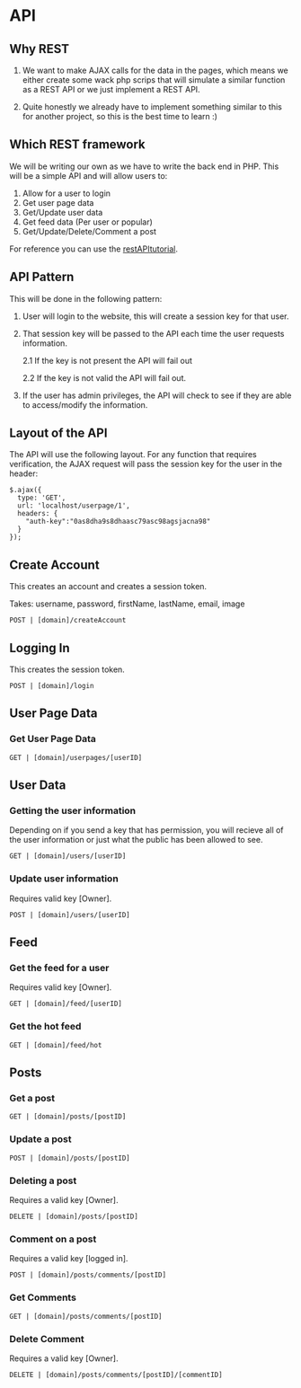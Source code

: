 # API

## Why REST

1. We want to make AJAX calls for the data in the pages, which means we either create some wack php scrips that will simulate a similar function as a REST API or we just implement a REST API. 

2. Quite honestly we already have to implement something similar to this for another project, so this is the best time to learn :)

## Which REST framework
We will be writing our own as we have to write the back end in PHP. This will be a simple API and will allow users to:

1. Allow for a user to login
2. Get user page data
3. Get/Update user data
4. Get feed data (Per user or popular)
5. Get/Update/Delete/Comment a post

For reference you can use the [restAPItutorial](https://www.restapitutorial.com).

## API Pattern

This will be done in the following pattern:

1. User will login to the website, this will create a session key for that user.

2. That session key will be passed to the API each time the user requests information. 
    
    2.1 If the key is not present the API will fail out
    
    2.2 If the key is not valid the API will fail out.

3. If the user has admin privileges, the API will check to see if they are able to access/modify the information.

## Layout of the API

The API will use the following layout. For any function that requires verification, the AJAX request will pass the session key for the user in the header:

```
$.ajax({
  type: 'GET',
  url: 'localhost/userpage/1',
  headers: {
    "auth-key":"0as8dha9s8dhaasc79asc98agsjacna98"
  }
});
```

## Create Account
This creates an account and creates a session token.

Takes: username, password, firstName, lastName, email, image

```
POST | [domain]/createAccount
```

## Logging In

This creates the session token.

```
POST | [domain]/login
```

## User Page Data

### Get User Page Data

```
GET | [domain]/userpages/[userID]
```

## User Data

### Getting the user information
Depending on if you send a key that has permission, you will recieve all of the user information or just what the public has been allowed to see.

```
GET | [domain]/users/[userID]
```

### Update user information

Requires valid key [Owner].

```
POST | [domain]/users/[userID]
``` 

## Feed

### Get the feed for a user

Requires valid key [Owner].

```
GET | [domain]/feed/[userID]
```

### Get the hot feed

```
GET | [domain]/feed/hot
```

## Posts

### Get a post

```
GET | [domain]/posts/[postID]
```

### Update a post

```
POST | [domain]/posts/[postID]
```

### Deleting a post

Requires a valid key [Owner].

```
DELETE | [domain]/posts/[postID]
```

### Comment on a post

Requires a valid key [logged in].

```
POST | [domain]/posts/comments/[postID]
```

### Get Comments

```
GET | [domain]/posts/comments/[postID]
```

### Delete Comment

Requires a valid key [Owner].

```
DELETE | [domain]/posts/comments/[postID]/[commentID]
```